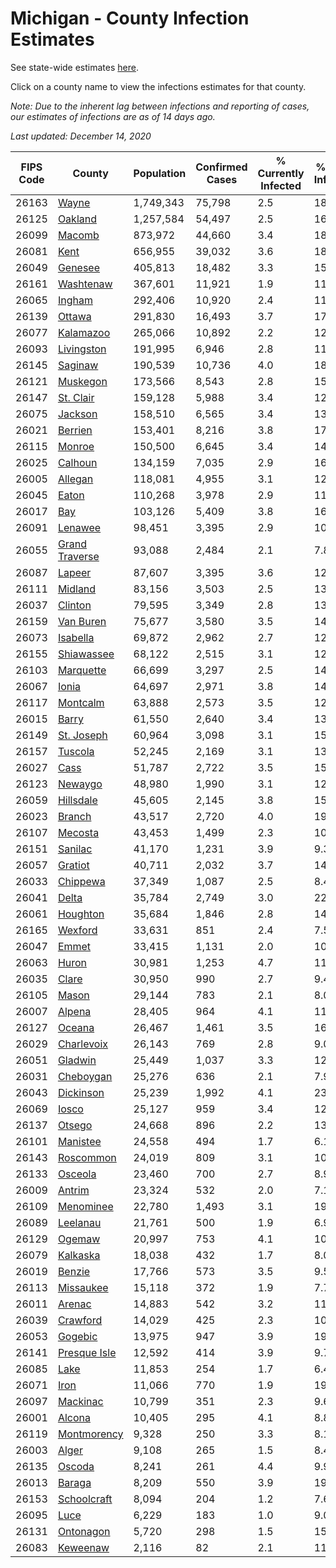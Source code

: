 # Michigan - County Infection Estimates

See state-wide estimates [here](/infections/us-mi).

Click on a county name to view the infections estimates for that county.

*Note: Due to the inherent lag between infections and reporting of cases, our estimates of infections are as of 14 days ago.*

*Last updated: December 14, 2020*

|   FIPS Code |                           County |   Population |   Confirmed Cases |   % Currently Infected |   % Total Infected |
|-------------|----------------------------------|--------------|-------------------|------------------------|--------------------|
|       26163 |                   [Wayne](wayne) |    1,749,343 |            75,798 |                    2.5 |               18.9 |
|       26125 |               [Oakland](oakland) |    1,257,584 |            54,497 |                    2.5 |               16.9 |
|       26099 |                 [Macomb](macomb) |      873,972 |            44,660 |                    3.4 |               18.8 |
|       26081 |                     [Kent](kent) |      656,955 |            39,032 |                    3.6 |               18.7 |
|       26049 |               [Genesee](genesee) |      405,813 |            18,482 |                    3.3 |               15.7 |
|       26161 |           [Washtenaw](washtenaw) |      367,601 |            11,921 |                    1.9 |               11.5 |
|       26065 |                 [Ingham](ingham) |      292,406 |            10,920 |                    2.4 |               11.7 |
|       26139 |                 [Ottawa](ottawa) |      291,830 |            16,493 |                    3.7 |               17.1 |
|       26077 |           [Kalamazoo](kalamazoo) |      265,066 |            10,892 |                    2.2 |               12.8 |
|       26093 |         [Livingston](livingston) |      191,995 |             6,946 |                    2.8 |               11.8 |
|       26145 |               [Saginaw](saginaw) |      190,539 |            10,736 |                    4.0 |               18.1 |
|       26121 |             [Muskegon](muskegon) |      173,566 |             8,543 |                    2.8 |               15.4 |
|       26147 |           [St. Clair](st.-clair) |      159,128 |             5,988 |                    3.4 |               12.3 |
|       26075 |               [Jackson](jackson) |      158,510 |             6,565 |                    3.4 |               13.4 |
|       26021 |               [Berrien](berrien) |      153,401 |             8,216 |                    3.8 |               17.3 |
|       26115 |                 [Monroe](monroe) |      150,500 |             6,645 |                    3.4 |               14.2 |
|       26025 |               [Calhoun](calhoun) |      134,159 |             7,035 |                    2.9 |               16.2 |
|       26005 |               [Allegan](allegan) |      118,081 |             4,955 |                    3.1 |               12.8 |
|       26045 |                   [Eaton](eaton) |      110,268 |             3,978 |                    2.9 |               11.3 |
|       26017 |                       [Bay](bay) |      103,126 |             5,409 |                    3.8 |               16.3 |
|       26091 |               [Lenawee](lenawee) |       98,451 |             3,395 |                    2.9 |               10.6 |
|       26055 | [Grand Traverse](grand-traverse) |       93,088 |             2,484 |                    2.1 |                7.8 |
|       26087 |                 [Lapeer](lapeer) |       87,607 |             3,395 |                    3.6 |               12.3 |
|       26111 |               [Midland](midland) |       83,156 |             3,503 |                    2.5 |               13.0 |
|       26037 |               [Clinton](clinton) |       79,595 |             3,349 |                    2.8 |               13.3 |
|       26159 |           [Van Buren](van-buren) |       75,677 |             3,580 |                    3.5 |               14.2 |
|       26073 |             [Isabella](isabella) |       69,872 |             2,962 |                    2.7 |               12.9 |
|       26155 |         [Shiawassee](shiawassee) |       68,122 |             2,515 |                    3.1 |               12.2 |
|       26103 |           [Marquette](marquette) |       66,699 |             3,297 |                    2.5 |               14.8 |
|       26067 |                   [Ionia](ionia) |       64,697 |             2,971 |                    3.8 |               14.1 |
|       26117 |             [Montcalm](montcalm) |       63,888 |             2,573 |                    3.5 |               12.0 |
|       26015 |                   [Barry](barry) |       61,550 |             2,640 |                    3.4 |               13.0 |
|       26149 |         [St. Joseph](st.-joseph) |       60,964 |             3,098 |                    3.1 |               15.1 |
|       26157 |               [Tuscola](tuscola) |       52,245 |             2,169 |                    3.1 |               13.2 |
|       26027 |                     [Cass](cass) |       51,787 |             2,722 |                    3.5 |               15.7 |
|       26123 |               [Newaygo](newaygo) |       48,980 |             1,990 |                    3.1 |               12.2 |
|       26059 |           [Hillsdale](hillsdale) |       45,605 |             2,145 |                    3.8 |               15.3 |
|       26023 |                 [Branch](branch) |       43,517 |             2,720 |                    4.0 |               19.1 |
|       26107 |               [Mecosta](mecosta) |       43,453 |             1,499 |                    2.3 |               10.1 |
|       26151 |               [Sanilac](sanilac) |       41,170 |             1,231 |                    3.9 |                9.3 |
|       26057 |               [Gratiot](gratiot) |       40,711 |             2,032 |                    3.7 |               14.7 |
|       26033 |             [Chippewa](chippewa) |       37,349 |             1,087 |                    2.5 |                8.4 |
|       26041 |                   [Delta](delta) |       35,784 |             2,749 |                    3.0 |               22.4 |
|       26061 |             [Houghton](houghton) |       35,684 |             1,846 |                    2.8 |               14.6 |
|       26165 |               [Wexford](wexford) |       33,631 |               851 |                    2.4 |                7.5 |
|       26047 |                   [Emmet](emmet) |       33,415 |             1,131 |                    2.0 |               10.5 |
|       26063 |                   [Huron](huron) |       30,981 |             1,253 |                    4.7 |               11.8 |
|       26035 |                   [Clare](clare) |       30,950 |               990 |                    2.7 |                9.4 |
|       26105 |                   [Mason](mason) |       29,144 |               783 |                    2.1 |                8.0 |
|       26007 |                 [Alpena](alpena) |       28,405 |               964 |                    4.1 |               11.0 |
|       26127 |                 [Oceana](oceana) |       26,467 |             1,461 |                    3.5 |               16.7 |
|       26029 |         [Charlevoix](charlevoix) |       26,143 |               769 |                    2.8 |                9.0 |
|       26051 |               [Gladwin](gladwin) |       25,449 |             1,037 |                    3.3 |               12.1 |
|       26031 |           [Cheboygan](cheboygan) |       25,276 |               636 |                    2.1 |                7.9 |
|       26043 |           [Dickinson](dickinson) |       25,239 |             1,992 |                    4.1 |               23.1 |
|       26069 |                   [Iosco](iosco) |       25,127 |               959 |                    3.4 |               12.1 |
|       26137 |                 [Otsego](otsego) |       24,668 |               896 |                    2.2 |               13.0 |
|       26101 |             [Manistee](manistee) |       24,558 |               494 |                    1.7 |                6.1 |
|       26143 |           [Roscommon](roscommon) |       24,019 |               809 |                    3.1 |               10.4 |
|       26133 |               [Osceola](osceola) |       23,460 |               700 |                    2.7 |                8.9 |
|       26009 |                 [Antrim](antrim) |       23,324 |               532 |                    2.0 |                7.1 |
|       26109 |           [Menominee](menominee) |       22,780 |             1,493 |                    3.1 |               19.0 |
|       26089 |             [Leelanau](leelanau) |       21,761 |               500 |                    1.9 |                6.9 |
|       26129 |                 [Ogemaw](ogemaw) |       20,997 |               753 |                    4.1 |               10.9 |
|       26079 |             [Kalkaska](kalkaska) |       18,038 |               432 |                    1.7 |                8.0 |
|       26019 |                 [Benzie](benzie) |       17,766 |               573 |                    3.5 |                9.5 |
|       26113 |           [Missaukee](missaukee) |       15,118 |               372 |                    1.9 |                7.7 |
|       26011 |                 [Arenac](arenac) |       14,883 |               542 |                    3.2 |               11.6 |
|       26039 |             [Crawford](crawford) |       14,029 |               425 |                    2.3 |               10.6 |
|       26053 |               [Gogebic](gogebic) |       13,975 |               947 |                    3.9 |               19.7 |
|       26141 |     [Presque Isle](presque-isle) |       12,592 |               414 |                    3.9 |                9.7 |
|       26085 |                     [Lake](lake) |       11,853 |               254 |                    1.7 |                6.4 |
|       26071 |                     [Iron](iron) |       11,066 |               770 |                    1.9 |               19.9 |
|       26097 |             [Mackinac](mackinac) |       10,799 |               351 |                    2.3 |                9.6 |
|       26001 |                 [Alcona](alcona) |       10,405 |               295 |                    4.1 |                8.8 |
|       26119 |       [Montmorency](montmorency) |        9,328 |               250 |                    3.3 |                8.1 |
|       26003 |                   [Alger](alger) |        9,108 |               265 |                    1.5 |                8.4 |
|       26135 |                 [Oscoda](oscoda) |        8,241 |               261 |                    4.4 |                9.9 |
|       26013 |                 [Baraga](baraga) |        8,209 |               550 |                    3.9 |               19.5 |
|       26153 |       [Schoolcraft](schoolcraft) |        8,094 |               204 |                    1.2 |                7.6 |
|       26095 |                     [Luce](luce) |        6,229 |               183 |                    1.0 |                9.0 |
|       26131 |           [Ontonagon](ontonagon) |        5,720 |               298 |                    1.5 |               15.4 |
|       26083 |             [Keweenaw](keweenaw) |        2,116 |                82 |                    2.1 |               11.4 |